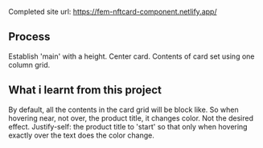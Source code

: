 Completed site url: https://fem-nftcard-component.netlify.app/

## Process

Establish 'main' with a height.
Center card.
Contents of card set using one column grid.

## What i learnt from this project

By default, all the contents in the card grid will be block like. So when hovering near, not over, the product title, it changes color. Not the desired effect.
Justify-self: the product title to 'start' so that only when hovering exactly over the text does the color change.
